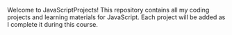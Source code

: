 Welcome to JavaScriptProjects! This repository contains all my coding projects and learning materials for JavaScript. Each project will be added as I complete it during this course.